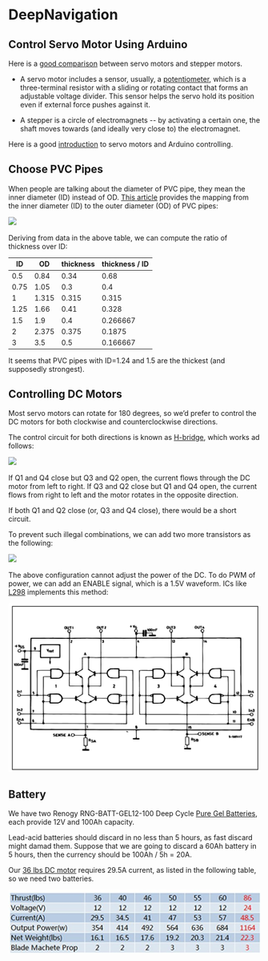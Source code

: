 # DeepNavigation

## Control Servo Motor Using Arduino

Here is a [good comparison](http://bioeng.nus.edu.sg/mm/wp-content/uploads/2012/07/MotorControl-1japwem.pdf) between servo motors and stepper motors.

- A servo motor includes a sensor, usually, a [potentiometer](https://en.wikipedia.org/wiki/Potentiometer), which is a three-terminal resistor with a sliding or rotating contact that forms an adjustable voltage divider.  This sensor helps the servo hold its position even if external force pushes against it.

- A stepper is a circle of electromagnets -- by activating a certain one, the shaft moves towards (and ideally very close to) the electromagnet.

Here is a good [introduction](https://www.digikey.com/en/articles/techzone/2017/mar/servo-motors-and-control-with-arduino-platforms)
to servo motors and Arduino controlling.

## Choose PVC Pipes

When people are talking about the diameter of PVC pipe, they mean the inner diameter (ID) instead of OD. [This article](https://www.pvcfittingsonline.com/resource-center/pvc-pipe-od-size-chart/) provides the mapping from the inner diameter (ID) to the outer diameter (OD) of PVC pipes: 

![](https://pvcfittingsonline.com/wordpress/wp-content/uploads/2016/04/PVC-Pipe-OD-Chart.jpg)

Deriving from data in the above table, we can compute the ratio of thickness over ID:

| ID   |  OD   | thickness | thickness / ID |
|------|-------|-----------|----------------|
| 0.5  | 0.84  | 0.34      | 0.68           |
| 0.75 | 1.05  | 0.3       | 0.4            |
| 1    | 1.315 | 0.315     | 0.315          |
| 1.25 | 1.66  | 0.41      | 0.328          |
| 1.5  | 1.9   | 0.4       | 0.266667       |
| 2    | 2.375 | 0.375     | 0.1875         |
| 3    | 3.5   | 0.5       | 0.166667       |

It seems that PVC pipes with ID=1.24 and 1.5 are the thickest (and supposedly strongest).

## Controlling DC Motors

Most servo motors can rotate for 180 degrees, so we’d prefer to control the DC motors for both clockwise and counterclockwise directions.

The control circuit for both directions is known as [H-bridge](http://www.modularcircuits.com/blog/articles/h-bridge-secrets/h-bridges-the-basics/), which works ad follows:

![](http://modularcircuits.com/blog/wp-content/uploads/2011/10/image7.png)

If Q1 and Q4 close but Q3 and Q2 open, the current flows through the DC motor from left to right.  If Q3 and Q2 close but Q1 and Q4 open, the current flows from right to left and the motor rotates in the opposite direction.

If both Q1 and Q2 close (or, Q3 and Q4 close), there would be a short circuit.

To prevent such illegal combinations, we can add two more transistors as the following:

![](images/h-bridge-no-shortcut.jpeg)

The above configuration cannot adjust the power of the DC. To do PWM of power, we can add an ENABLE signal, which is a 1.5V waveform. ICs like [L298](https://www.sparkfun.com/datasheets/Robotics/L298_H_Bridge.pdf) implements this method:

![](images/L298.jpeg)

## Battery

We have two Renogy RNG-BATT-GEL12-100 Deep Cycle [Pure Gel Batteries](https://www.amazon.com/gp/product/B01KN6QUW2/ref=oh_aui_detailpage_o00_s00?ie=UTF8&psc=1), each provide 12V and 100Ah capacity.

Lead-acid batteries should discard in no less than 5 hours, as fast discard might damad them. Suppose that we are going to discard a 60Ah battery in 5 hours, then the currency should be 100Ah / 5h = 20A.

Our [36 lbs DC motor](https://www.amazon.com/gp/product/B0713ZRFCC/ref=oh_aui_detailpage_o01_s00?ie=UTF8&psc=1) requires 29.5A current, as listed in the following table, so we need two batteries.

![](images/dc-motor-spec.png)




